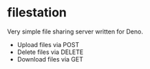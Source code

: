 # filestation

Very simple file sharing server written for Deno.

- Upload files via POST
- Delete files via DELETE
- Download files via GET

